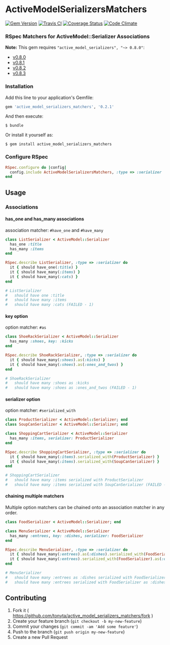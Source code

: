 # ActiveModelSerializersMatchers
[![Gem Version][gem_version_badge]][rubygems]
[![Travis CI][travis_badge]][travis]
[![Coverage Status][coverage_badge]][coverage]
[![Code Climate][codeclimate_badge]][codeclimate]
### RSpec Matchers for ActiveModel::Serializer Associations

**Note:** This gem requires `"active_model_serializers", "~> 0.8.0"`:
- [v0.8.0](https://github.com/rails-api/active_model_serializers/tree/v0.8.0)
- [v0.8.1](https://github.com/rails-api/active_model_serializers/tree/v0.8.1)
- [v0.8.2](https://github.com/rails-api/active_model_serializers/tree/v0.8.2)
- [v0.8.3](https://github.com/rails-api/active_model_serializers/tree/v0.8.3)

### Installation

Add this line to your application's Gemfile:

```ruby
gem 'active_model_serializers_matchers', '0.2.1'
```

And then execute:

    $ bundle

Or install it yourself as:

    $ gem install active_model_serializers_matchers

### Configure RSpec
``` ruby
RSpec.configure do |config|
  config.include ActiveModelSerializersMatchers, :type => :serializer
end
```

## Usage

### Associations

#### has_one and has_many associations

association matcher: `#have_one` and `#have_many`

``` ruby
class ListSerializer < ActiveModel::Serializer
  has_one :title
  has_many :items
end

RSpec.describe ListSerializer, :type => :serializer do
  it { should have_one(:title) }
  it { should have_many(:items) }
  it { should have_many(:cats) }
end

# ListSerializer
#   should have one :title
#   should have many :items
#   should have many :cats (FAILED - 1)
```

#### key option

option matcher: `#as`

``` ruby
class ShoeRackSerializer < ActiveModel::Serializer
  has_many :shoes, key: :kicks
end

RSpec.describe ShoeRackSerializer, :type => :serializer do
  it { should have_many(:shoes).as(:kicks) }
  it { should have_many(:shoes).as(:ones_and_twos) }
end

# ShoeRackSerializer
#   should have many :shoes as :kicks
#   should have many :shoes as :ones_and_twos (FAILED - 1)
```

#### serializer option

option matcher: `#serialized_with`

``` ruby
class ProductSerializer < ActiveModel::Serializer; end
class SoupCanSerializer < ActiveModel::Serializer; end

class ShoppingCartSerializer < ActiveModel::Serializer
  has_many :items, serializer: ProductSerializer
end

RSpec.describe ShoppingCartSerializer, :type => :serializer do
  it { should have_many(:items).serialized_with(ProductSerializer) }
  it { should have_many(:items).serialized_with(SoupCanSerializer) }
end

# ShoppingCartSerializer
#   should have many :items serialized with ProductSerializer
#   should have many :items serialized with SoupCanSerializer (FAILED - 1)
```

#### chaining multiple matchers

Multiple option matchers can be chained onto an association matcher in any order.

``` ruby
class FoodSerializer < ActiveModel::Serializer; end

class MenuSerializer < ActiveModel::Serializer
  has_many :entrees, key: :dishes, serializer: FoodSerializer
end

RSpec.describe MenuSerializer, :type => :serializer do
  it { should have_many(:entrees).as(:dishes).serialized_with(FoodSerializer) }
  it { should have_many(:entrees).serialized_with(FoodSerializer).as(:dishes) }
end

# MenuSerializer
#   should have many :entrees as :dishes serialized with FoodSerializer
#   should have many :entrees serialized with FoodSerializer as :dishes
```

## Contributing

1. Fork it ( https://github.com/tonyta/active_model_serializers_matchers/fork )
2. Create your feature branch (`git checkout -b my-new-feature`)
3. Commit your changes (`git commit -am 'Add some feature'`)
4. Push to the branch (`git push origin my-new-feature`)
5. Create a new Pull Request

[gem_version_badge]: http://img.shields.io/gem/v/active_model_serializers_matchers.svg?style=flat
[rubygems]: http://rubygems.org/gems/active_model_serializers_matchers

[travis_badge]: http://img.shields.io/travis/tonyta/active_model_serializers_matchers.svg?style=flat
[travis]: https://travis-ci.org/tonyta/active_model_serializers_matchers

[coverage_badge]: https://img.shields.io/coveralls/tonyta/active_model_serializers_matchers.svg?style=flat
[coverage]: https://coveralls.io/r/tonyta/active_model_serializers_matchers

[codeclimate_badge]: https://img.shields.io/codeclimate/github/tonyta/active_model_serializers_matchers.svg?style=flat
[codeclimate]: https://codeclimate.com/github/tonyta/active_model_serializers_matchers

